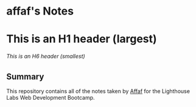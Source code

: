 # affaf's Notes
# This is an H1 header (largest)
###### This is an H6 header (smallest)
## Summary 

This repository contains all of the notes taken by [Affaf](https://github.com/affafrai) for the Lighthouse Labs Web Development Bootcamp.
